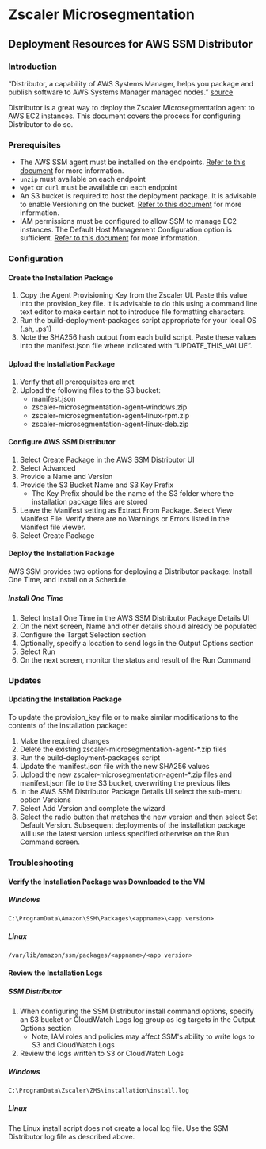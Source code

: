 # Zscaler Microsegmentation

## Deployment Resources for AWS SSM Distributor

### Introduction
“Distributor, a capability of AWS Systems Manager, helps you package and publish software to AWS Systems Manager managed nodes.” [source](https://docs.aws.amazon.com/systems-manager/latest/userguide/distributor.html)

Distributor is a great way to deploy the Zscaler Microsegmentation agent to AWS EC2 instances. This document covers the process for configuring Distributor to do so.

### Prerequisites
* The AWS SSM agent must be installed on the endpoints. [Refer to this document](https://docs.aws.amazon.com/systems-manager/latest/userguide/ssm-agent.html) for more information.
* `unzip` must available on each endpoint
* `wget` or `curl` must be available on each endpoint
* An S3 bucket is required to host the deployment package. It is advisable to enable Versioning on the bucket. [Refer to this document](https://docs.aws.amazon.com/AmazonS3/latest/userguide/GetStartedWithS3.html#creating-bucket) for more information. 
* IAM permissions must be configured to allow SSM to manage EC2 instances. The Default Host Management Configuration option is sufficient. [Refer to this document](https://docs.aws.amazon.com/systems-manager/latest/userguide/setup-instance-permissions.html) for more information.

### Configuration

#### Create the Installation Package

1. Copy the Agent Provisioning Key from the Zscaler UI. Paste this value into the provision_key file. It is advisable to do this using a command line text editor to make certain not to introduce file formatting characters.
2. Run the build-deployment-packages script appropriate for your local OS (.sh, .ps1)
3. Note the SHA256 hash output from each build script. Paste these values into the manifest.json file where indicated with “UPDATE_THIS_VALUE”.

#### Upload the Installation Package

1. Verify that all prerequisites are met
2. Upload the following files to the S3 bucket:
    * manifest.json
    * zscaler-microsegmentation-agent-windows.zip
    * zscaler-microsegmentation-agent-linux-rpm.zip
    * zscaler-microsegmentation-agent-linux-deb.zip

#### Configure AWS SSM Distributor

1. Select Create Package in the AWS SSM Distributor UI
2. Select Advanced
3. Provide a Name and Version
4. Provide the S3 Bucket Name and S3 Key Prefix
    * The Key Prefix should be the name of the S3 folder where the installation package files are stored
5. Leave the Manifest setting as Extract From Package. Select View Manifest File. Verify there are no Warnings or Errors listed in the Manifest file viewer.
6. Select Create Package

#### Deploy the Installation Package

AWS SSM provides two options for deploying a Distributor package: Install One Time, and Install on a Schedule.

##### Install One Time

1. Select Install One Time in the AWS SSM Distributor Package Details UI
2. On the next screen, Name and other details should already be populated
3. Configure the Target Selection section
4. Optionally, specify a location to send logs in the Output Options section
5. Select Run
6. On the next screen, monitor the status and result of the Run Command

### Updates 

#### Updating the Installation Package

To update the provision_key file or to make similar modifications to the contents of the installation package: 
1. Make the required changes
2. Delete the existing zscaler-microsegmentation-agent-*.zip files
3. Run the build-deployment-packages script
4. Update the manifest.json file with the new SHA256 values
5. Upload the new zscaler-microsegmentation-agent-*.zip files and manifest.json file to the S3 bucket, overwriting the previous files
6. In the AWS SSM Distributor Package Details UI select the sub-menu option Versions
7. Select Add Version and complete the wizard
8. Select the radio button that matches the new version and then select Set Default Version. Subsequent deployments of the installation package will use the latest version unless specified otherwise on the Run Command screen.

### Troubleshooting

#### Verify the Installation Package was Downloaded to the VM

##### Windows

`C:\ProgramData\Amazon\SSM\Packages\<appname>\<app version>`

##### Linux

`/var/lib/amazon/ssm/packages/<appname>/<app version>`

#### Review the Installation Logs

##### SSM Distributor

1. When configuring the SSM Distributor install command options, specify an S3 bucket or CloudWatch Logs log group as log targets in the Output Options section
    * Note, IAM roles and policies may affect SSM's ability to write logs to S3 and CloudWatch Logs
2. Review the logs written to S3 or CloudWatch Logs

##### Windows

`C:\ProgramData\Zscaler\ZMS\installation\install.log`

##### Linux

The Linux install script does not create a local log file. Use the SSM Distributor log file as described above.
